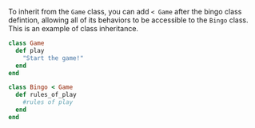 To inherit from the `Game` class, you can add `< Game` after the bingo class defintion, allowing all of its behaviors to be accessible to the `Bingo` class. This is an example of class inheritance.

```ruby
class Game
  def play
    "Start the game!"
  end
end

class Bingo < Game
  def rules_of_play
    #rules of play
  end
end
```